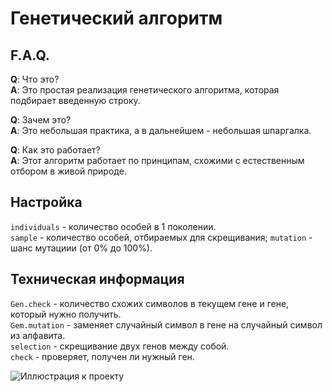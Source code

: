 # Генетический алгоритм

## F.A.Q.
**Q**: Что это?  
**A**: Это простая реализация генетического алгоритма, которая подбирает введенную строку.

**Q**: Зачем это?  
**A**: Это небольшая практика, а в дальнейшем - небольшая шпаргалка.

**Q**: Как это работает?  
**A**: Этот алгоритм работает по принципам, схожими с естественным отбором в живой природе.

## Настройка
`individuals` - количество особей в 1 поколении.  
`sample` - количество особей, отбираемых для скрещивания;
`mutation` - шанс мутациии (от 0% до 100%).  


## Техническая информация
`Gen.check` - количество схожих символов в текущем гене и гене, который нужно получить.  
`Gem.mutation` - заменяет случайный символ в гене на случайный символ из алфавита.  
`selection` - скрещивание двух генов между собой.  
`check` - проверяет, получен ли нужный ген.

![Иллюстрация к проекту](https://github.com/kinvekt/materials-for-repositories/blob/master/ScreenGA.png)
